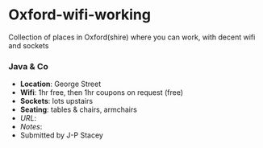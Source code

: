 Oxford-wifi-working
===================

Collection of places in Oxford(shire) where you can work, with decent wifi and sockets

### Java & Co
  * **Location**: George Street
  * **Wifi**: 1hr free, then 1hr coupons on request (free) 
  * **Sockets**: lots upstairs
  * **Seating**: tables & chairs, armchairs
  * *URL*:
  * *Notes*:
  * Submitted by J-P Stacey

